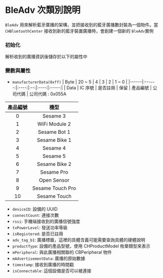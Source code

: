 # BleAdv 次類別說明

`BleAdv` 用來解析藍牙廣播的架構，並把接收到的藍牙廣播數封裝為一個物件。當 `CHBluetoothCenter` 接收到新的藍牙裝置廣播時，會創建一個新的 `BleAdv`實例

### 初始化

解析收到的廣播資訊後儲存於以下的屬性中

### 變數與屬性

- `manufacturerData(0xff)`
  | Byte | 20 ~ 5 | 4 | 3 | 2 | 1 ~ 0 |
  |------|:------:|:----:|:--:|:----:|:-----:|
  | Data | IC 序號 | 是否註冊 | 保留 | 產品編號 | 公司代碼 |
  公司代碼 : 0x055A

| 產品編號 |       機型       |
| :------: | :--------------: |
|    0     |     Sesame 3     |
|    1     |  WiFi Module 2   |
|    2     |   Sesame Bot 1   |
|    3     |  Sesame Bike 1   |
|    4     |     Sesame 4     |
|    5     |     Sesame 5     |
|    6     |  Sesame Bike 2   |
|    7     |    Sesame Pro    |
|    8     |   Open Sensor    |
|    9     | Sesame Touch Pro |
|    10    |   Sesame Touch   |

- `deviceID`: 設備的 UUID
- `connectCount`: 連接次數
- `rssi`: 手機端接收到的廣播信號強度
- `txPowerLevel`: 發送功率等級
- `isRegistered`: 是否已註冊
- `adv_tag_b1`: 廣播標籤，這裡的具體含義可能需要查詢具體的硬體說明
- `productType`: 設備的產品型號，使用 CHProductModel 枚舉類型來表示
- `mPeripheral`: 與此廣播相關聯的 CBPeripheral 物件
- `mAdvertisementData`: 廣播的原始數據
- `timestamp`: 接收到廣播的時間戳
- `isConnectable`: 這個設備是否可以被連接
